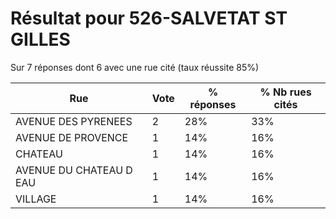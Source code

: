 # Résultat pour 526-SALVETAT ST GILLES

Sur 7 réponses dont 6 avec une rue cité (taux réussite 85%)

| Rue | Vote | % réponses | % Nb rues cités|
|-----|------|------------|----------------|
| AVENUE DES PYRENEES | 2 | 28% | 33%|
| AVENUE DE PROVENCE | 1 | 14% | 16%|
| CHATEAU | 1 | 14% | 16%|
| AVENUE DU CHATEAU D EAU | 1 | 14% | 16%|
| VILLAGE | 1 | 14% | 16%|
